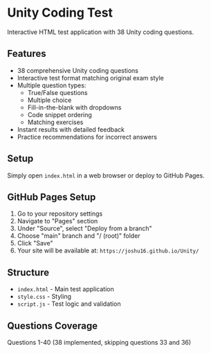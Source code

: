 # Unity Coding Test

Interactive HTML test application with 38 Unity coding questions.

## Features

- 38 comprehensive Unity coding questions
- Interactive test format matching original exam style
- Multiple question types:
  - True/False questions
  - Multiple choice
  - Fill-in-the-blank with dropdowns
  - Code snippet ordering
  - Matching exercises
- Instant results with detailed feedback
- Practice recommendations for incorrect answers

## Setup

Simply open `index.html` in a web browser or deploy to GitHub Pages.

## GitHub Pages Setup

1. Go to your repository settings
2. Navigate to "Pages" section
3. Under "Source", select "Deploy from a branch"
4. Choose "main" branch and "/ (root)" folder
5. Click "Save"
6. Your site will be available at: `https://joshu16.github.io/Unity/`

## Structure

- `index.html` - Main test application
- `style.css` - Styling
- `script.js` - Test logic and validation

## Questions Coverage

Questions 1-40 (38 implemented, skipping questions 33 and 36)

